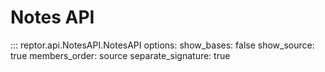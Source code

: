 # Notes API
::: reptor.api.NotesAPI.NotesAPI
    options:
        show_bases: false
        show_source: true
        members_order: source
        separate_signature: true
